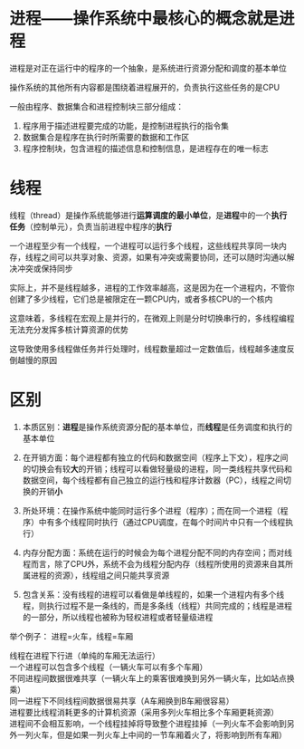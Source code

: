 # 进程——操作系统中最核心的概念就是进程

进程是对正在运行中的程序的一个抽象，是系统进行资源分配和调度的基本单位

操作系统的其他所有内容都是围绕着进程展开的，负责执行这些任务的是CPU

一般由程序、数据集合和进程控制块三部分组成：
1. 程序用于描述进程要完成的功能，是控制进程执行的指令集
2. 数据集合是程序在执行时所需要的数据和工作区
3. 程序控制块，包含进程的描述信息和控制信息，是进程存在的唯一标志

# 线程
线程（thread）是操作系统能够进行**运算调度的最小单位**，是**进程**中的一个**执行任务**（控制单元），负责当前进程中程序的**执行**

一个进程至少有一个线程，一个进程可以运行多个线程，这些线程共享同一块内存，线程之间可以共享对象、资源，如果有冲突或需要协同，还可以随时沟通以解决冲突或保持同步  

实际上，并不是线程越多，进程的工作效率越高，这是因为在一个进程内，不管你创建了多少线程，它们总是被限定在一颗CPU内，或者多核CPU的一个核内  

这意味着，多线程在宏观上是并行的，在微观上则是分时切换串行的，多线程编程无法充分发挥多核计算资源的优势  
 
这导致使用多线程做任务并行处理时，线程数量超过一定数值后，线程越多速度反倒越慢的原因  

# 区别
1. 本质区别：**进程**是操作系统资源分配的基本单位，而**线程**是任务调度和执行的基本单位

2. 在开销方面：每个进程都有独立的代码和数据空间（程序上下文），程序之间的切换会有较**大**的开销；线程可以看做轻量级的进程，同一类线程共享代码和数据空间，每个线程都有自己独立的运行栈和程序计数器（PC），线程之间切换的开销**小**

3. 所处环境：在操作系统中能同时运行多个进程（程序）；而在同一个进程（程序）中有多个线程同时执行（通过CPU调度，在每个时间片中只有一个线程执行）

4. 内存分配方面：系统在运行的时候会为每个进程分配不同的内存空间；而对线程而言，除了CPU外，系统不会为线程分配内存（线程所使用的资源来自其所属进程的资源），线程组之间只能共享资源

5. 包含关系：没有线程的进程可以看做是单线程的，如果一个进程内有多个线程，则执行过程不是一条线的，而是多条线（线程）共同完成的；线程是进程的一部分，所以线程也被称为轻权进程或者轻量级进程

举个例子： 
进程=火车，线程=车厢  

线程在进程下行进（单纯的车厢无法运行）  
一个进程可以包含多个线程（一辆火车可以有多个车厢）  
不同进程间数据很难共享（一辆火车上的乘客很难换到另外一辆火车，比如站点换乘）  
同一进程下不同线程间数据很易共享（A车厢换到B车厢很容易）  
进程要比线程消耗更多的计算机资源（采用多列火车相比多个车厢更耗资源）  
进程间不会相互影响，一个线程挂掉将导致整个进程挂掉（一列火车不会影响到另外一列火车，但是如果一列火车上中间的一节车厢着火了，将影响到所有车厢）  